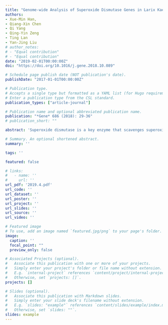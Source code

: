 ```yaml
---
title: "Genome-wide Analysis of Superoxide Dismutase Genes in Larix Kaempferi"
authors:
- Xue-Min Han,
- Qiang-Xin Chen
- Qi Yang
- Qing-Yin Zeng
- Ting Lan
- Yan-Jing Liu
# author_notes:
# - "Equal contribution"
# - "Equal contribution"
date: "2019-02-01T00:00:00Z"
doi: "https://doi.org/10.1016/j.gene.2018.10.089" 

# Schedule page publish date (NOT publication's date).
publishDate: "2017-01-01T00:00:00Z"

# Publication type.
# Accepts a single type but formatted as a YAML list (for Hugo requirements).
# Enter a publication type from the CSL standard.
publication_types: ["article-journal"]

# Publication name and optional abbreviated publication name.
publication: "*Gene* 686 (2018): 29-36"
# publication_short: ""

abstract: 'Superoxide dismutase is a key enzyme that scavenges superoxide anion and plays vital roles in plant antioxidant system. This study identified six SOD genes from the deciduous conifer Larix kaempferi, which is widely distributed across the cooler regions of the northern hemisphere. These six SOD genes were classified into three types: Cu/Zn-SOD (LkSOD1, 2, 3 and 4), Fe-SOD (LkSOD5) and Mn-SODs (LkSOD6). Three Cu/Zn-SOD proteins (LkSOD1, 3 and 4) were cytosolic-localized, while the other three proteins (LkSOD2, 5 and 6) were chloroplast-localized. Larix SOD proteins displayed catalytic activities toward superoxide anion, and retained >55% of its maximum enzymatic activity between 10 °C and 40 °C. Over expressions of three Larix SOD genes (LkSOD2, 4 and 6) in Arabidopsis thaliana, respectively, showed increased germination rates and root lengths during salt stress. LkSOD5 gene could rescue pale green and dwarf phenotype of Arabidopsis atfsd2-2 mutant. Taken together, this study provided comprehensive insight into the gymnosperm SOD gene family.'

# Summary. An optional shortened abstract.
summary: ''

tags: ''

featured: false

# links:
#   - name: ''
#     url: ''
url_pdf: '2019.4.pdf'
url_code: ''
url_dataset: ''
url_poster: ''
url_project: ''
url_slides: ''
url_source: ''
url_video: ''

# Featured image
# To use, add an image named `featured.jpg/png` to your page's folder. 
image:
  caption: ''
  focal_point: ""
  preview_only: false

# Associated Projects (optional).
#   Associate this publication with one or more of your projects.
#   Simply enter your project's folder or file name without extension.
#   E.g. `internal-project` references `content/project/internal-project/index.md`.
#   Otherwise, set `projects: []`.
projects: []

# Slides (optional).
#   Associate this publication with Markdown slides.
#   Simply enter your slide deck's filename without extension.
#   E.g. `slides: "example"` references `content/slides/example/index.md`.
#   Otherwise, set `slides: ""`.
slides: example
---
```



